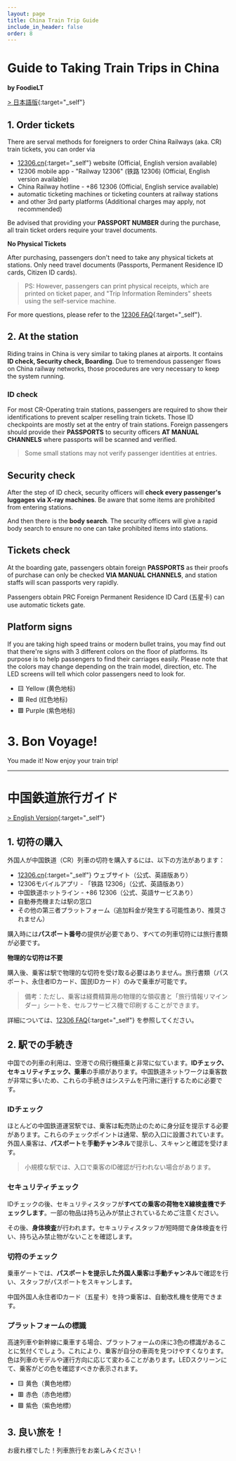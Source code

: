 ```yaml
---
layout: page
title: China Train Trip Guide
include_in_header: false
order: 8
---
```


# Guide to Taking Train Trips in China

**by FoodieLT**

[> 日本語版](#中国鉄道旅行ガイド){:target="_self"}

## 1. Order tickets

There are serval methods for foreigners to order China Railways (aka. CR) train tickets, you can order via

- [12306.cn](https://www.12306.cn){:target="_self"} website (Official, English version available)
- 12306 mobile app - "Railway 12306" (铁路 12306) (Official, English version available)
- China Railway hotline - +86 12306 (Official, English service available)
- automatic ticketing machines or ticketing counters at railway stations
- and other 3rd party platforms (Additional charges may apply, not recommended)

Be advised that providing your **PASSPORT NUMBER** during the purchase, all train ticket orders require your travel documents.

**No Physical Tickets**

After purchasing, passengers don't need to take any physical tickets at stations. Only need travel documents (Passports, Permanent Residence ID cards, Citizen ID cards).

> PS: However, passengers can print physical receipts, which are printed on ticket paper, and "Trip Information Reminders" sheets using the self-service machine.

For more questions, please refer to the [12306 FAQ](https://www.12306.cn/en/faq.html){:target="_self"}.

## 2. At the station

Riding trains in China is very similar to taking planes at airports. It contains **ID check, Security check, Boarding**. Due to tremendous passenger flows on China railway networks, those procedures are very necessary to keep the system running.

### ID check

For most CR-Operating train stations, passengers are required to show their identifications to prevent scalper reselling train tickets. Those ID checkpoints are mostly set at the entry of train stations. Foreign passengers should provide their **PASSPORTS** to security officers **AT MANUAL CHANNELS** where passports will be scanned and verified.

> Some small stations may not verify passenger identities at entries.

## Security check

After the step of ID check, security officers will **check every passenger's luggages via X-ray machines**. Be aware that some items are prohibited from entering stations.

And then there is the **body search**. The security officers will give a rapid body search to ensure no one can take prohibited items into stations.

## Tickets check

At the boarding gate, passengers obtain foreign **PASSPORTS** as their proofs of purchase can only be checked **VIA MANUAL CHANNELS**, and station staffs will scan passports very rapidly.

Passengers obtain PRC Foreign Permanent Residence ID Card (五星卡) can use automatic tickets gate.

## Platform signs

If you are taking high speed trains or modern bullet trains, you may find out that there're signs with 3 different colors on the floor of platforms. Its purpose is to help passengers to find their carriages easily. Please note that the colors may change depending on the train model, direction, etc. The LED screens will tell which color passengers need to look for.

- 🟨 Yellow (黄色地标)
- 🟥 Red (红色地标)
- 🟪 Purple (紫色地标)

# 3. Bon Voyage!

You made it! Now enjoy your train trip!

-------

# 中国鉄道旅行ガイド

[> English Version](#guide-to-taking-train-trips-in-china){:target="_self"}

## 1. 切符の購入

外国人が中国鉄道（CR）列車の切符を購入するには、以下の方法があります：

- [12306.cn](https://www.12306.cn){:target="_self"} ウェブサイト（公式、英語版あり）
- 12306モバイルアプリ - 「铁路 12306」（公式、英語版あり）
- 中国鉄道ホットライン - +86 12306（公式、英語サービスあり）
- 自動券売機または駅の窓口
- その他の第三者プラットフォーム（追加料金が発生する可能性あり、推奨されません）

購入時には**パスポート番号**の提供が必要であり、すべての列車切符には旅行書類が必要です。

**物理的な切符は不要**

購入後、乗客は駅で物理的な切符を受け取る必要はありません。旅行書類（パスポート、永住者IDカード、国民IDカード）のみで乗車が可能です。

> 備考：ただし、乗客は経費精算用の物理的な領収書と「旅行情報リマインダー」シートを、セルフサービス機で印刷することができます。

詳細については、[12306 FAQ](https://www.12306.cn/en/faq.html){:target="_self"} を参照してください。

## 2. 駅での手続き

中国での列車の利用は、空港での飛行機搭乗と非常に似ています。**IDチェック、セキュリティチェック、乗車**の手順があります。中国鉄道ネットワークは乗客数が非常に多いため、これらの手続きはシステムを円滑に運行するために必要です。

### IDチェック

ほとんどの中国鉄道運営駅では、乗客は転売防止のために身分証を提示する必要があります。これらのチェックポイントは通常、駅の入口に設置されています。外国人乗客は、**パスポート**を**手動チャンネル**で提示し、スキャンと確認を受けます。

> 小規模な駅では、入口で乗客のID確認が行われない場合があります。

### セキュリティチェック

IDチェックの後、セキュリティスタッフが**すべての乗客の荷物をX線検査機でチェックします**。一部の物品は持ち込みが禁止されているためご注意ください。

その後、**身体検査**が行われます。セキュリティスタッフが短時間で身体検査を行い、持ち込み禁止物がないことを確認します。

### 切符のチェック

乗車ゲートでは、**パスポートを提示した外国人乗客**は**手動チャンネル**で確認を行い、スタッフがパスポートをスキャンします。

中国外国人永住者IDカード（五星卡）を持つ乗客は、自動改札機を使用できます。

### プラットフォームの標識

高速列車や新幹線に乗車する場合、プラットフォームの床に3色の標識があることに気付くでしょう。これにより、乗客が自分の車両を見つけやすくなります。色は列車のモデルや運行方向に応じて変わることがあります。LEDスクリーンにて、乗客がどの色を確認すべきか表示されます。

- 🟨 黄色（黄色地標）
- 🟥 赤色（赤色地標）
- 🟪 紫色（紫色地標）

## 3. 良い旅を！

お疲れ様でした！列車旅行をお楽しみください！